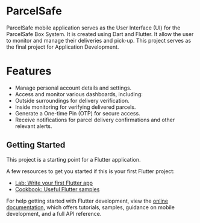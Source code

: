# ParcelSafe

ParcelSafe mobile application serves as the User Interface (UI) for the ParcelSafe Box System. It is created using Dart and Flutter. It allow the user to monitor and manage their deliveries and pick-up. This project serves as the final project for Application Development.

# Features
- Manage personal account details and settings.
- Access and monitor various dashboards, including:
- Outside surroundings for delivery verification.
- Inside monitoring for verifying delivered parcels.
- Generate a One-time Pin (OTP) for secure access.
- Receive notifications for parcel delivery confirmations and other relevant alerts.

## Getting Started

This project is a starting point for a Flutter application.

A few resources to get you started if this is your first Flutter project:

- [Lab: Write your first Flutter app](https://docs.flutter.dev/get-started/codelab)
- [Cookbook: Useful Flutter samples](https://docs.flutter.dev/cookbook)

For help getting started with Flutter development, view the
[online documentation](https://docs.flutter.dev/), which offers tutorials,
samples, guidance on mobile development, and a full API reference.
